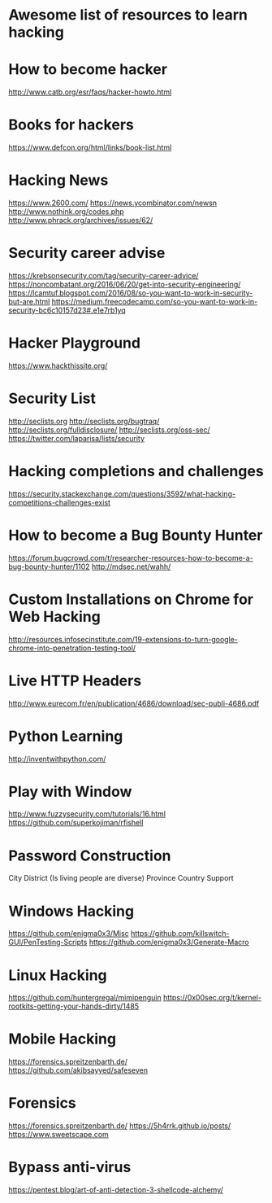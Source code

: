 # Awesome list of resources to learn hacking

# How to become hacker
http://www.catb.org/esr/faqs/hacker-howto.html

# Books for hackers
https://www.defcon.org/html/links/book-list.html

# Hacking News
https://www.2600.com/
https://news.ycombinator.com/newsn
http://www.nothink.org/codes.php
http://www.phrack.org/archives/issues/62/

# Security career advise
https://krebsonsecurity.com/tag/security-career-advice/
https://noncombatant.org/2016/06/20/get-into-security-engineering/
https://lcamtuf.blogspot.com/2016/08/so-you-want-to-work-in-security-but-are.html
https://medium.freecodecamp.com/so-you-want-to-work-in-security-bc6c10157d23#.e1e7rb1yq

# Hacker Playground
https://www.hackthissite.org/

# Security List
http://seclists.org
http://seclists.org/bugtraq/
http://seclists.org/fulldisclosure/
http://seclists.org/oss-sec/
https://twitter.com/laparisa/lists/security

# Hacking completions and challenges
https://security.stackexchange.com/questions/3592/what-hacking-competitions-challenges-exist 

# How to become a Bug Bounty Hunter
https://forum.bugcrowd.com/t/researcher-resources-how-to-become-a-bug-bounty-hunter/1102
http://mdsec.net/wahh/

# Custom Installations on Chrome for Web Hacking
http://resources.infosecinstitute.com/19-extensions-to-turn-google-chrome-into-penetration-testing-tool/

# Live HTTP Headers
http://www.eurecom.fr/en/publication/4686/download/sec-publi-4686.pdf

# Python Learning
http://inventwithpython.com/


# Play with Window
http://www.fuzzysecurity.com/tutorials/16.html
https://github.com/superkojiman/rfishell

# Password Construction

City
District (Is living people are diverse)
Province
Country
Support


# Windows Hacking
https://github.com/enigma0x3/Misc
https://github.com/killswitch-GUI/PenTesting-Scripts
https://github.com/enigma0x3/Generate-Macro

# Linux Hacking
https://github.com/huntergregal/mimipenguin
https://0x00sec.org/t/kernel-rootkits-getting-your-hands-dirty/1485

# Mobile Hacking
https://forensics.spreitzenbarth.de/
https://github.com/akibsayyed/safeseven

# Forensics
https://forensics.spreitzenbarth.de/
https://5h4rrk.github.io/posts/
https://www.sweetscape.com

# Bypass anti-virus
https://pentest.blog/art-of-anti-detection-3-shellcode-alchemy/
